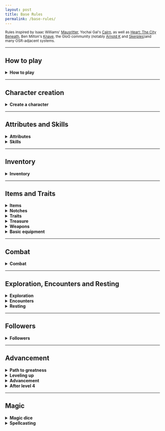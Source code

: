 ```yaml
---
layout: post
title: Base Rules
permalink: /base-rules/
---
```

<small>Rules inspired by Isaac Williams' [Mausritter](https://mausritter.com/), Yochai Gal's [Cairn](https://cairnrpg.com/), as well as [Heart: The City Beneath](https://rowanrookanddecard.com/product/heart-the-city-beneath-rpg/), Ben Milton's [Knave](https://www.drivethrurpg.com/product/250888/Knave), the GloG community (notably [Arnold K](https://goblinpunch.blogspot.com/) and [Skerples](https://coinsandscrolls.blogspot.com/))and many OSR-adjacent systems.</small>

***
## How to play

<details markdown="1">
<summary><b>How to play</b></summary>
The game's a bit like a conversation between two groups of people - there are <b>players</b>, who incarnate characters in the world, and say what they do, and there is one <b>Game Master</b>, or <b>GM</b>, who describes the situation, gives context and interprets the rules. All you need is pencils, erasers, a handful of tabletop dice (<i>four, six, eight, ten, twelve and twenty-sided dice</i>), and some time on your hands.

When a player decides their character does something risky or technical, the GM can ask them to <b>roll</b> a <b>twenty-sided dice</b> (or <b>d20</b>), and compare it to a number, named the <b>Difficulty</b>. If the result on the die is equal or greater than the compared number, the character <b>Succeeds</b>. Otherwise, they <b>Fail</b>. If the result is <b>a natural 20</b> (which means the d20 rolls its greatest result, 20), then it's a <b>critical success</b> and something good happens. However, <b>rolling a natural 1</b> is a <b>fumble</b> and not only does the character fail, but something bad happens as well.

Certain situations can grant <b>advantage</b> or <b>disadvantage</b>. If a character has an advantage, they roll the d20 twice and take the best result. If they have a disadvantage, they roll the d20 twice and take the worst result. Advantages and disadvantages cancel each other out on a one-for-one basis, and aren't cumulative.

Sometimes you're going to be asked to roll a <b>Save</b>. Roll a d20, and the associated bonus indicated by the kind of save, and compare to 15. If the result is 15 or more, you pass. Otherwise, you fail.

That's all!
</details>

***
## Character creation

<details markdown="1">
<summary><b>Create a character</b></summary>

Roll 3d6, and take the <b>lowest</b> result. Do this three times, noting down the result for each [Attribute](https://bartapapa.github.io/legend/base-rules#attributes) in order. This is their <b>Bonus</b>. You can choose to switch two bonuses at character creation. Fill in each attribute's <b>Defense</b> by adding 10 to their Bonus.

Roll 1d6 for your <b>Hit Protection</b>. This is the amount of damage you can take before getting seriously hurt.
Roll 1d6*10 for your starting <b>Coin</b>.

You start with Travel rations, Torches and a Light melee weapon of your choice.

Choose or roll a <b>[Failed career](https://bartapapa.github.io/legend/failed-careers)</b>, which gives you 2 starting items as well as a starting skill.

You're done!
</details>

***
## Attributes and Skills

<details markdown="1">
<summary><b>Attributes</b></summary>

A character has 3 <b>Attributes</b>:
*  <u><b>Might.</b></u> This is sheer physical strength, hardiness, resistance to pain. Generally used to run fast, break down doors, push someone over, and hold one's breath.
*  <u><b>Grace.</b></u> This is agility, quickness and reactivity. Generally used to run across tightropes, play the piano, and ride beasts.
*  <u><b>Wit.</b></u> This is knowledge, perception and charm. Generally used to sense when being observed, compel a guard dog to look the other way or know about something.

<b>Hit Protection</b> is the amount of damage a character can take before starting to get seriously wounded. Any damage you take when you have 0 HP is deducted from your Might as <b>Ability damage</b>. If this happens, you must roll a Might save - on a success, your character can still fight. Otherwise, they receive a <b>Wound</b> (which takes up an Inventory slot), and they are <b>Incapacitated</b> until tended to be a friend and they take at least a nap. If your Might defense reaches 0, you are dead.

<b>Armor</b> is the amount of damage that is reduced when you get hit by swords, claws, teeth and arrows, but not from explosions, falling, poison clouds and the like.

<b>Grit</b> is how many conditions you can ignore (you still 'have them', but they're not in your Inventory and don't affect you. They still need to be removed as per their removal condition). You have 0 Grit at 1st level, but you gain some as you <b>[Level up](https://bartapapa.github.io/legend/base-rules#advancement)</b>.
</details>

<details markdown="1">
<summary><b>Skills</b></summary>
Skills are special areas of expertise of your character. When you do something that needs special training, is particularly technical, or needs a good grasp of knowledge, you'll roll with disadvantage. If you have a skill that could work contextually, then you roll normally.

You can also get an <i>Expertise</i> with a skill, which is marked by one of your three attributes. When using your skill and you are rolling with that specific attribute, you roll with advantage.
</details>

***
## Inventory

<details markdown="1">
<summary><b>Inventory</b></summary>

<u><b>Inventory</b></u>. You have 10 slots, which can be filled with objects, or bundles of 3 similar objects like bottles or knives. <b>Heavy</b> objects take two slots. You'll fill your Inventory up with objects, although it can also fill up with <b>Conditions</b>. If you have to add something to your Inventory and you don't have the space, you're <b>Exhausted</b> and you reduce your HP to 0 while you're exhausted. If you're exhausted and need to add Fatigue, you take 1 Might damage.

Generally speaking, your Inventory is less of an actual physical space on your character, and more about what your character can use in the game-world. Pretty much every character wears clothes - however, if you want to use your clothing to charm somebody, it should be in your Inventory. Small jewelry like rings can be worn on your character - but it <i>doesn't count</i> until it actually takes up space in your Inventory.
</details>

***
## Items and Traits

<details markdown="1">
<summary><b>Items</b></summary>
Items are things that you're going to gather when you're out there adventuring. They normally take up 1 slot of your Inventory. If you have it in your Inventory, you can use it.
</details>

<details markdown="1">
<summary><b>Notches</b></summary>
All items have <b>Notches</b>, which are sort of like an item's Life. Notches represent consumption, wear and tear, and loss of power, depending on the item. A quiver full of arrows will mark Notches to show the depleting amount of arrows, a sword will mark Notches as it's getting chipped and bent, and a spellbook will mark Notches as the spell frees itself from its prison.
</details>

<details markdown="1">
<summary><b>Traits</b></summary>
Some tools have Traits, which give a bit more info on how it can be used. It can be <i>Treasure</i> or <i>Bright</i>, for example. Here are a list of common traits and their effects.
  
*  <b>Treasure.</b> Many people will accept to trade goods and services for these.
*  <b>Light.</b> This can be paired with 2 other items on the same slot.
*  <b>Heavy.</b> This item takes up 2 slots. If it's held in hands, it needs 2 hands to use correctly.
*  <b>Bright.</b> This illuminates your surroundings.
*  <b>Armor.</b> Damage you take by being attacked is reduced by 1. If it's Heavy, it's reduced by 2. You can only wear 1 Armor at a time.
*  <b>Shield.</b> Damage you take by being attacked is reduced by 1, although you need a hand free to use it.
*  <b>Ranged.</b> You can use this item on things that are far away.
*  <b>Food.</b> Consume this item when resting to heal your HP to max.
*  <b>Unbreakable.</b> The item has a total of 6 Notches.
*  <b>Fragile.</b> The item has only 1 Notch.
*  <b>Magical.</b> You gain 1 Magic dice when holding this item. All spellbooks are magical.

</details>

<details markdown="1">
<summary><b>Treasure</b></summary>
When a tool has the <b>Treasure</b> trait, it also has a (Price). When you bring a treasure out from a dangerous area and into a safe area, you acquire it's Price as Adventure points (distributed evenly among all people who helped you do so). Afterwards, you can trade it to gain its Price as Coin. A treasure cannot be 'rescued' twice.
</details>

<details markdown="1">
<summary><b>Weapons</b></summary>
Weapons are separated into different categories.
  
*  <b>Light melee.</b> (Daggers, knives, clubs) These take up one hand, and deal 1d6 damage. They can be <b>dual-wielded</b>. They are always considered <i>light</i> items.
*  <b>Medium melee.</b> (Swords, axes, maces) These take up one hand, and deal 1d8 damage.
*  <b>Heavy melee.</b> (Battleaxes, halberds) These take up two hands, and deal 1d10 damage. They are always considered <i>heavy</i> items.
*  <b>Light ranged.</b> (Blowguns, slings, revolvers) These take up one hand, and deal 1d6 damage. An inventory slot is also taken up by <i>Ammunition</i>. They are always considered <i>ranged</i> items.
*  <b>Medium ranged.</b> (Bows) These take up two hands, and deal 1d8 damage. An inventory slot is also taken by <i>Ammunition</i>. They are always considered <i>ranged</i> items.
*  <b>Heavy ranged.</b> (Longbows, crossbows, rifles) These take up two hands, and deal 1d10 damage. An inventory slot is also taken up by <i>Ammunition</i>. They are always considered <i>heavy</i> and <i>ranged</i> items.

If you are <b>dual-wielding</b>, you roll 2d6 and take the best result when you attack.

Damage can be <b>Enhanced</b> or <b>Impaired</b> in certain conditions. If it is enhanced, you deal 1d12 damage. If it is impaired, you deal 1d4 damage.
</details>

<details markdown="1">
<summary><b>Basic equipment</b></summary>

| Common tools     | Cost |
|:-----------------|:--------|
| Beast lure       | 10c      |
| Bedroll          | 10c      |
| Bellows          | 10c      |
| Block and tackle | 20c      |
| Book about X     | 50c      |
| Book, blank      | 20c      |
| Bottle  (light, fragile)  | 1c      |
| Bucket           | 2c      |
| Chain (6m)       | 20c     |
| Chisel           | 5c      |
| Cookpots         | 10c      |
| Crowbar          | 10c      |
| Glue             | 5c      |
| Grease           | 5c      |
| Horn             | 10c      |
| Hourglass        | 100c      |
| Iron tongs       | 10c      |
| Lockpicks        | 100c      |
| Metal file       | 5c      |
| Metal glove      | 10c      |
| Mirror           | 200c      |
| Wooden instrument| 200c      |
| Twine net        | 10c      |
| Lock & key       | 20c      |
| Pick             | 10c      |
| Rope (9m)        | 10c      |
| Shovel           | 10c      |
| Tent for two     | 60c      |
| Whistle          | 5c      |
| Walking stick    | 2c      |
| Wooden stake (light)  | 1c      |
|   |     |
|:------------------|:--------|
| <b>Exotic tools</b>      | <b>Cost</b> |
|:------------------|:--------|
| Air bladder       | 50c     |
| Antitoxin         | 100c    |
| Beetle trap       | 50c     |
| Beast repellent   | 20c      |
| Censer            | 50c      |
| Fire oil          | 200c      |
| Folding ladder (6m) | 50c      |
| Snowcoat          | 30c      |
| Manacles          | 30c      |
| Spirit ward       | 50c      |
| Spyglass          | 200c      |
| Tinderbox         | 50c      |
| Medical tools     | 200c      |
|  |       |
|:------------------|:--------|
| <b>Weapons and armor</b> | <b>Cost</b> |
|:-----------------|:--------|
| Light weapons | 10c     |
| Medium weapons  | 20c     |
| Heavy weapons  | 50c     |
| Light ranged    | 20c     |
| Quiver and arrows | 5c     |
| Stones and pouch  | 1c     |
| Powder horn and bullets | 10c    |
| Light armor      | 100c       |
| Heavy armor      | 400c      |
| Repairs, <i>per Notch</i>      | 10% base cost      |
|:------------------|:--------|
|  |       |
| <b>Light sources</b>    | <b>Cost</b> |
|:-----------------|:--------|
| Torches (bright) | 2c      |
| Oil Lantern (bright)      | 50c      |
| Oil (for lantern)| 10c  |
|:------------------|:--------|
|  |       |
| <b>Lodging and food</b> | <b>Cost</b>    |
|:-----------------|:--------|
| Dormitory bed (per night) | 1c |
| Private room (per night)  | 5c |
| Travel food      | 5c |
| Warm meal        | 5c |
| Feast            | 50c |
|:------------------|:--------|
|  |       |
| <b>Transport</b>        | <b>Cost</b>    |
|:-----------------|:--------|
| <i>Cost is per person, per area of distance</i> |       |
| Horse-pulled wagon | 5c       |
| River raft         | 10c       |
| Train              | 50c       |
|:------------------|:--------|
|  |       |
| <b>Hired help</b>       | <b>Cost</b>    |
|:-----------------|:--------|
| <i>Cost is per day</i> |       |
| Torchbearer      | 1c     |
| Laborer          | 2c     |
| Tunneler         | 5c     |
| Smithee          | 8c     |
| Local guide      | 10c     |
| Mercenary        | 10c     |
| Sage             | 25c     |
  
</details>

***
## Combat

<details markdown="1">
<summary><b>Combat</b></summary>
Combat starts when someone first attempts to attack. At the start of combat, roll a Grace save. On a success, you go before your enemies. If you're surprised, your enemies go first - if you surprise them, you go first.

When you attack someone, you don't need to roll to hit. You immediately roll the damage die of your weapon (if you have no weapon, you do 1 damage. If your weapon is improvised, you do 1d4) and deal that much damage to your target, minus their Armor.

</details>

***
## Exploration, Encounters and Resting

<details markdown="1">
<summary><b>Exploration</b></summary>
When exploring or going through a locale, like a house, a dungeon, or the ruins of a village inside a forest, the locale is divided into interconnected <b>Rooms</b>. Actions that are spent inside a Room take <b>10 minutes</b>, such as investigating, fighting, or gleaning info from the blood on the walls.

When exploring the great outdoors, where the scale becomes entire forests and mountains, actions take up what's called a <b>Watch</b> (or 4 hours). The great outdoors is made up of interconnected <b>Areas</b>. There are 6 Watches in a day: Dawn, Midday, Afternoon, Evening, Dusk, Midnight. A long rest takes 2 Watches. Moving from one area to another connected by a road takes 1 Watch. Moving from one area to another connected by a path takes 2 Watches. Trying to find a path between two areas is [its own thing](https://bartapapa.github.io/legend/additional-rules#exploration).

Spending time doing strenuous physical activity causes the character to suffer <b>Fatigue</b>. Fatigue is a condition that takes up 1 slot in the character's Inventory, and is removed on a nap.

</details>

<details markdown="1">
<summary><b>Encounters</b></summary>
When first meeting with a creature and the GM isn't sure of the kind of first impression you're making, they might ask you to roll 2d6. How the creature reacts depends on the result. The GM rolls 1d6, and the player rolls 1d6, so that the players don't know the full result.

| Reaction roll | General | Social | Monster <i>feels weaker</i> | Monster <i>feels stronger</i> |
|:--------------|:--------|:-------|:-------|:-------|
| 2             | Hostile    | Rejection   | Flee        | Attack    |
| 3-5           | Aggressive | Cold        | Flee        | Attack    |
| 6-8           | Neutral    | Neutral     | Freeze      | Threaten  |
| 9-11          | Friendly   | Amicable    | Ignore      | Offer aid |
| 12            | Helpful    | High esteem | Accepts aid | Grovel    |

</details>

<details markdown="1">
<summary><b>Resting</b></summary>
If you don't eat or drink for a day, you are <b>Deprived</b>. Each additional day spent without doing these gives 1 Fatigue (for each incomplete necessity), which takes up a slot in your Inventory. If you can't add more Fatigue, you take 1 Might damage per Fatigue. If you complete these necessities, you're not Deprived anymore.

There are three kinds of rests: <b>Short</b>, <b>Long</b> and <b>Full</b>. You benefit from the effects of a rest if you're not <b>Deprived</b>.

You can short rest pretty much everywhere, although you have to <b>eat</b> something. This takes 10 minutes. You heal 1d6+1 HP, and 1 Fatigue.

You can only long rest if you're in a sheltered, warm and dry place, and you <b>eat</b> some food. This takes 8 hours. You heal all lost HP, as well as all Fatigue. If your HP is at maximum, you heal 1d6+1 Ability damage if someone can tend to you.

You can only take a full rest in complete security, on a bed in town. It heals all your HP, Fatigue and ability damage. It takes <b>a week</b>, although you don't need to be only in bed during this time. A week's worth of lodging and food usually costs around 20p.

</details>

***
## Followers

<details markdown="1">
<summary><b>Followers</b></summary>
Followers, well, follow you around. You don't control them, however they will act in your favor. They do not demand payment, although they still must be fed and treated equally.

A default follower has 1 HD (1d6 HP), 1 in all attributes, 6 Inventory slots and a Loyalty score of 5.

Loyalty is another attribute followers have, that they have to roll a save for if ever they must not flee or if you ask them to do something riskier than what they bargained for. Loyalty can fluctuate over time, to a max of 10 and a minimum of 0. If your follower has 0 Loyalty, they leave, betray you, etc.

</details>

***
## Advancement

<details markdown="1">
<summary><b>Path to greatness</b></summary>
Over the course of your adventure, you'll gain <b>Adventure points</b> (or <b>AP</b>). You can get AP by recovering treasure, but also by <b>spending selflessly</b> (donating to charity, helping rebuild a home for others, etc). Each 10c spent in this way grants 1 AP.

When you reach certain amounts of adventure points, you <b>Level up</b>. The following is a table with the total amount of Adventure points you need to level up again.

| Level | Hit dice | Grit | Adventure points |
|:--------------|:--------|:-------|:-------|
| 1             | 1d6     | 0      | 0       |
| 2             | 2d6     | 1      | 1000    |
| 3             | 3d6     | 2      | 3000    |
| 4             | 4d6     | 3      | 6000    |
| 5+            | 4d6     | 4      | +5000   |

</details>

<details markdown="1">
<summary><b>Leveling up</b></summary>
Legends is a game about normal people becoming powerful movers of the world by luck, skill, and sheer will. At the end of a session, you gain 1 XP if you fight a dangerous foe, if you recuperate a named treasure, or discover an entirely new location. If you acted according to one of your <b>Drives</b>, you also get 1 XP. If you resolve one of your <b>Bonds</b>, again, you get 1 XP. The GM can change these in order to better reflect the world and what the players are wishing for in the story. By spending XP, you can <b>Advance</b>.

When you level up, you do the following:
*  <b>Increase your Hit Protection</b>. You gain a new Hit die, which is a d6. Roll all of your Hit die - if the sum is greater than your previous HP, this becomes your new HP. If it's less, then you increase your HP by 1. You cannot have more than 30 Max HP.
*  <b>Increase your Attributes</b>. Roll one save for each of your attributes - if you <i>Fail</i>, you increase that attribute's Bonus and Defense by 1. You can only increase a bonus and defense to 10 and 20 respectively.

<b>From level 5 onwards</b>, you only need 5000 additional adventure points before leveling up again. However, you don't gain any more Grit or Hit dice. You can choose to do <b>one</b> of the following:
*  <b>Increase your Hit Protection</b>. You gain +1 HP. You cannot have more than 25 Max HP.
*  <b>Increase an Attribute</b>. Choose <b>one</b> attribute, and roll a save. If you <i>Fail</i>, you increase that attribute's Bonus and Defense by 1. You can only increase a bonus and defense to 10 and 20 respectively.

</details>

<details markdown="1">
<summary><b>Advancement</b></summary>
When you advance, you spend as much XP as the total number of advancements you'll have acquired after this one. For example, if you just created your character, it'll cost you 1. If you've advanced 4 times, the next one will cost you 5.

</details>

<details markdown="1">
<summary><b>After level 4</b></summary>
What do you do after level 4? Well, you <b>retire.</b> You won the game, congratulations. Your character becomes a helpful NPC who lives comfortably somewhere with the riches they've accumulated. Roll a new character to join the group.

...That, or you become [legendary](https://bartapapa.github.io/legend/additional-rules#legend).

</details>

***

## Magic

<details markdown="1">
<summary><b>Magic dice</b></summary>
You gain Magic dice by having <b>Magical</b> items in your Inventory. When you roll magic dice, you <b>lose</b> them when their result turns up as '4' or more, preventing them from being used again until they are recuperated. You recuperate lost magic dice after a long rest.
</details>

<details markdown="1">
<summary><b>Spellcasting</b></summary>
If you have a <b>Spellbook</b>, you can cast the associated spell. You can roll up to 4 Magic dice. The effects of the spell depend on the number of [dice] used, and the [sum] of the result.

If you roll doubles when casting a spell, you mark 1 <b>Notch</b> on it. You can only repair it by <b>Recharging</b> it.
</details>
